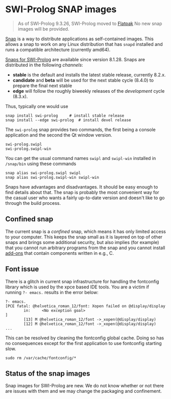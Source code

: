 # SWI-Prolog SNAP images

> As of SWI-Prolog 9.3.26, SWI-Prolog moved to [Flatpak](flatpak.html)
> No new snap images will be provided.

[Snap](https://snapcraft.io)  is a  way  to distribute  applications  as
self-contained images.  This  allows  a  snap  to  work  on   any  Linux
distribution  that  has  `snapd`  installed    and   runs  a  compatible
architecture (currently amd64).

[Snaps for SWI-Prolog](https://snapcraft.io/swi-prolog)   are  available
since version 8.1.28. Snaps are distributed in the following _channels_:

  - __stable__ is the default and installs the latest stable release,
    currently 8.2.x.
  - __candidate__ and __beta__ will be used for the next stable cycle
    (8.4.0) to prepare the final next stable
  - __edge__ will follow the roughly biweekly releases of the
    _development_ cycle (8.3.x).

Thus, typically one would use

    snap install swi-prolog		# install stable release
    snap install --edge swi-prolog	# install devel release

The `swi-prolog` snap provides two commands,   the first being a console
application and the second the Qt window version.

    swi-prolog.swipl
    swi-prolog.swipl-win

You can get the usual command names `swipl` and `swipl-win` installed in
`/snap/bin` using these commands

    snap alias swi-prolog.swipl swipl
    snap alias swi-prolog.swipl-win swipl-win

Snaps have advantages and disadvantages. It should be easy enough to
find details about that. The snap is probably the most convenient way
for the casual user who wants a fairly up-to-date version and doesn't
like to go through the build process.

## Confined snap

The current snap is a _confined_ snap, which means it has only limited
access to your computer. This keeps the snap small as it is layered on
top of other snaps and brings some additional security, but also implies
(for example) that you cannot run arbitrary programs from the snap and
you cannot install [add-ons](</pack/list>) that contain components written
in e.g., C.


## Font issue

There is a glitch in current snap infrastructure for handling the
fontconfig library which is used by the xpce based IDE tools. You are a
victim if running `?- emacs.` results in the error below:


```
?- emacs.
[PCE fatal: @helvetica_roman_12/font: Xopen failed on @display/display
        in:     <No exception goal>
]
        [13] M @helvetica_roman_12/font ->_xopen(@display/display)
        [12] M @helvetica_roman_12/font ->_xopen(@display/display)
...
```

This can be resolved by cleaning the fontconfig global cache. Doing so
has no consequences except for the first application to use fontconfig
starting slow.

```
sudo rm /var/cache/fontconfig/*
```

## Status of the snap images

Snap images for SWI-Prolog are new.  We do not know whether or not there
are issues with them and we may change the packaging and confinement.
